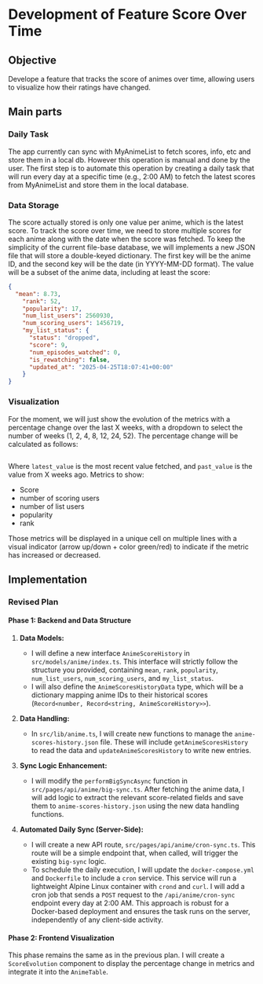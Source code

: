 # Development of Feature Score Over Time

## Objective
Develope a feature that tracks the score of animes over time, allowing users to visualize how their ratings have changed.

## Main parts
### Daily Task
The app currently can sync with MyAnimeList to fetch scores, info, etc and store them in a local db. However this operation is manual and done by the user. The first step is to automate this operation by creating a daily task that will run every day at a specific time (e.g., 2:00 AM) to fetch the latest scores from MyAnimeList and store them in the local database.


### Data Storage
The score actually stored is only one value per anime, which is the latest score. To track the score over time, we need to store multiple scores for each anime along with the date when the score was fetched. To keep the simplicity of the current file-base database, we will implements a new JSON file that will store a double-keyed dictionary. The first key will be the anime ID, and the second key will be the date (in YYYY-MM-DD format). The value will be a subset of the anime data, including at least the score:
```json
{
  "mean": 8.73,
    "rank": 52,
    "popularity": 17,
    "num_list_users": 2560930,
    "num_scoring_users": 1456719,
	"my_list_status": {
      "status": "dropped",
      "score": 9,
      "num_episodes_watched": 0,
      "is_rewatching": false,
      "updated_at": "2025-04-25T18:07:41+00:00"
    }
}
```

### Visualization
For the moment, we will just show the evolution of the metrics with a percentage change over the last X weeks, with a dropdown to select the number of weeks (1, 2, 4, 8, 12, 24, 52). The percentage change will be calculated as follows:
```percentage_change = ((latest_value - past_value) / past_value) * 100
```
Where `latest_value` is the most recent value fetched, and `past_value` is the value from X weeks ago.
Metrics to show:
- Score
- number of scoring users
- number of list users
- popularity
- rank

Those metrics will be displayed in a unique cell on multiple lines with a visual indicator (arrow up/down + color green/red) to indicate if the metric has increased or decreased.

## Implementation

### Revised Plan

#### Phase 1: Backend and Data Structure

1.  **Data Models:**
    *   I will define a new interface `AnimeScoreHistory` in `src/models/anime/index.ts`. This interface will strictly follow the structure you provided, containing `mean`, `rank`, `popularity`, `num_list_users`, `num_scoring_users`, and `my_list_status`.
    *   I will also define the `AnimeScoresHistoryData` type, which will be a dictionary mapping anime IDs to their historical scores (`Record<number, Record<string, AnimeScoreHistory>>`).

2.  **Data Handling:**
    *   In `src/lib/anime.ts`, I will create new functions to manage the `anime-scores-history.json` file. These will include `getAnimeScoresHistory` to read the data and `updateAnimeScoresHistory` to write new entries.

3.  **Sync Logic Enhancement:**
    *   I will modify the `performBigSyncAsync` function in `src/pages/api/anime/big-sync.ts`. After fetching the anime data, I will add logic to extract the relevant score-related fields and save them to `anime-scores-history.json` using the new data handling functions.

4.  **Automated Daily Sync (Server-Side):**
    *   I will create a new API route, `src/pages/api/anime/cron-sync.ts`. This route will be a simple endpoint that, when called, will trigger the existing `big-sync` logic.
    *   To schedule the daily execution, I will update the `docker-compose.yml` and `Dockerfile` to include a `cron` service. This service will run a lightweight Alpine Linux container with `crond` and `curl`. I will add a cron job that sends a `POST` request to the `/api/anime/cron-sync` endpoint every day at 2:00 AM. This approach is robust for a Docker-based deployment and ensures the task runs on the server, independently of any client-side activity.

#### Phase 2: Frontend Visualization

This phase remains the same as in the previous plan. I will create a `ScoreEvolution` component to display the percentage change in metrics and integrate it into the `AnimeTable`.